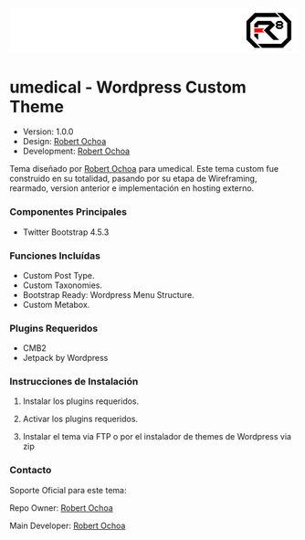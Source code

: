 ![alt tag](images/repo-logo.jpg)

# umedical - Wordpress Custom Theme #

* Version: 1.0.0
* Design: [Robert Ochoa](http://www.robertochoa.com.ve/?utm_source=github_link&utm_medium=link&utm_content=umedical)
* Development: [Robert Ochoa](http://www.robertochoa.com.ve/?utm_source=github_link&utm_medium=link&utm_content=umedical)

Tema diseñado por [Robert Ochoa](http://www.robertochoa.com.ve/?utm_source=github_link&utm_medium=link&utm_content=umedical) para umedical.
Este tema custom fue construido en su totalidad, pasando por su etapa de Wireframing, rearmado, version anterior e implementación en hosting externo.

### Componentes Principales ###

* Twitter Bootstrap 4.5.3

### Funciones Incluídas ###

* Custom Post Type.
* Custom Taxonomies.
* Bootstrap Ready: Wordpress Menu Structure.
* Custom Metabox.

### Plugins Requeridos ###

* CMB2
* Jetpack by Wordpress

### Instrucciones de Instalación ###

1. Instalar los plugins requeridos.

2. Activar los plugins requeridos.

3. Instalar el tema via FTP o por el instalador de themes de Wordpress via zip

### Contacto ###

Soporte Oficial para este tema:

Repo Owner: [Robert Ochoa](http://www.robertochoa.com.ve/?utm_source=github_link&utm_medium=link&utm_content=umedical)

Main Developer: [Robert Ochoa](http://www.robertochoa.com.ve/?utm_source=github_link&utm_medium=link&utm_content=umedical)
